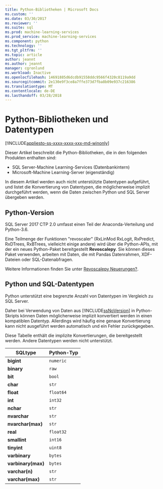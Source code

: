 ```yaml
---
title: Python-Bibliotheken | Microsoft Docs
ms.custom: ''
ms.date: 03/30/2017
ms.reviewer: ''
ms.suite: sql
ms.prod: machine-learning-services
ms.prod_service: machine-learning-services
ms.component: python
ms.technology: ''
ms.tgt_pltfrm: ''
ms.topic: article
author: jeannt
ms.author: jeannt
manager: cgronlund
ms.workload: Inactive
ms.openlocfilehash: 14691885d6dcdb91558ddc9566f4320c8119a9dd
ms.sourcegitcommit: 2e130e9f3ce8a7ffe373d7fba8b09e937c216386
ms.translationtype: MT
ms.contentlocale: de-DE
ms.lasthandoff: 03/28/2018
---
```

# <a name="python-libraries-and-data-types"></a>Python-Bibliotheken und Datentypen
[!INCLUDE[appliesto-ss-xxxx-xxxx-xxx-md-winonly](../../includes/appliesto-ss-xxxx-xxxx-xxx-md-winonly.md)]

Dieser Artikel beschreibt die Python-Bibliotheken, die in den folgenden Produkten enthalten sind:

+ SQL Server-Machine Learning-Services (Datenbankintern)
+ Microsoft-Machine Learning-Server (eigenständig)

In diesem Artikel werden auch nicht unterstützte Datentypen aufgeführt, und listet die Konvertierung von Datentypen, die möglicherweise implizit durchgeführt werden, wenn die Daten zwischen Python und SQL Server übergeben werden.

## <a name="python-version"></a>Python-Version

SQL Server 2017 CTP 2.0 umfasst einen Teil der Anaconda-Verteilung und Python-3.6.

Eine Teilmenge der Funktionen "revoscaler" (RxLinMod RxLogit, RxPredict, RxDTrees, RxBTrees, vielleicht einige andere) wird über die Python-APIs, mit der ein neues Python-Paket bereitgestellt **Revoscalepy**. Sie können dieses Paket verwenden, arbeiten mit Daten, die mit Pandas Datenrahmen, XDF-Dateien oder SQL-Datenabfragen.

Weitere Informationen finden Sie unter [Revoscalepy Neuerungen?](what-is-revoscalepy.md).

## <a name="python-and-sql-data-types"></a>Python und SQL-Datentypen

Python unterstützt eine begrenzte Anzahl von Datentypen im Vergleich zu SQL Server.

Daher bei Verwendung von Daten aus [!INCLUDE[ssNoVersion](../../includes/ssnoversion-md.md)] in Python-Skripts können Daten möglicherweise implizit konvertiert werden in einen kompatiblen Datentyp. Allerdings wird häufig eine genaue Konvertierung kann nicht ausgeführt werden automatisch und ein Fehler zurückgegeben.

Diese Tabelle enthält die implizite Konvertierungen, die bereitgestellt werden. Andere Datentypen werden nicht unterstützt.

|SQLtype|Python-Typ|
|-|-|
|**bigint**|`numeric`|
|**binary**|`raw`|
|**bit**|`bool`|
|**char**|`str`|
|**float**|`float64`|
|**int**|`int32`|
|**nchar**|`str`|
|**nvarchar**|`str`|
|**nvarchar(max)**|`str`|
|**real**|`float32`|
|**smallint**|`int16`|
|**tinyint**|`uint8`|
|**varbinary**|`bytes`|
|**varbinary(max)**|`bytes`|
|**varchar(n)**|`str`|
|**varchar(max)**|`str`|



